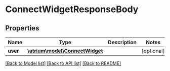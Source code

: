 # ConnectWidgetResponseBody

## Properties
Name | Type | Description | Notes
------------ | ------------- | ------------- | -------------
**user** | [**\atrium\model\ConnectWidget**](ConnectWidget.md) |  | [optional] 

[[Back to Model list]](../README.md#documentation-for-models) [[Back to API list]](../README.md#documentation-for-api-endpoints) [[Back to README]](../README.md)



